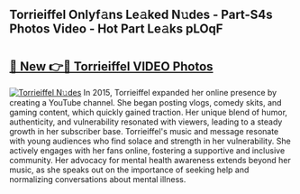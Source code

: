## Torrieiffel Onlyf𝚊ns Le𝚊ked N𝚞des - Part-S4s Photos Video - Hot Part Le𝚊ks pLOqF

# <h2><a href="http://ac42486.deff.icu/?id=Torrieiffel">🔗 New 👉🔴 Torrieiffel VIDEO Photos</a></h2>

[![Torrieiffel N𝚞des](https://i.imgur.com/rIISA9y.gif)](http://ac42486.deff.icu/?id=Torrieiffel)
In 2015, Torrieiffel expanded her online presence by creating a YouTube channel. She began posting vlogs, comedy skits, and gaming content, which quickly gained traction. Her unique blend of humor, authenticity, and vulnerability resonated with viewers, leading to a steady growth in her subscriber base. Torrieiffel's music and message resonate with young audiences who find solace and strength in her vulnerability. She actively engages with her fans online, fostering a supportive and inclusive community. Her advocacy for mental health awareness extends beyond her music, as she speaks out on the importance of seeking help and normalizing conversations about mental illness.

